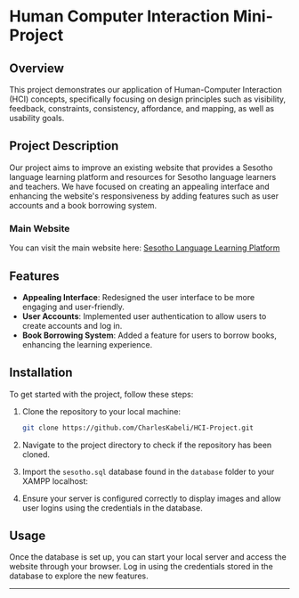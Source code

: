 # Human Computer Interaction Mini-Project

## Overview

This project demonstrates our application of Human-Computer Interaction (HCI) concepts, specifically focusing on design principles such as visibility, feedback, constraints, consistency, affordance, and mapping, as well as usability goals.

## Project Description

Our project aims to improve an existing website that provides a Sesotho language learning platform and resources for Sesotho language learners and teachers. We have focused on creating an appealing interface and enhancing the website's responsiveness by adding features such as user accounts and a book borrowing system.

### Main Website
You can visit the main website here: [Sesotho Language Learning Platform](http://sesotho.web.za/)

## Features

- **Appealing Interface**: Redesigned the user interface to be more engaging and user-friendly.
- **User Accounts**: Implemented user authentication to allow users to create accounts and log in.
- **Book Borrowing System**: Added a feature for users to borrow books, enhancing the learning experience.

## Installation

To get started with the project, follow these steps:

1. Clone the repository to your local machine:
    ```sh
    git clone https://github.com/CharlesKabeli/HCI-Project.git
    ```

2. Navigate to the project directory to check if the repository has been cloned.


3. Import the `sesotho.sql` database found in the `database` folder to your XAMPP localhost:
   

4. Ensure your server is configured correctly to display images and allow user logins using the credentials in the database.

## Usage

Once the database is set up, you can start your local server and access the website through your browser. Log in using the credentials stored in the database to explore the new features.

---
